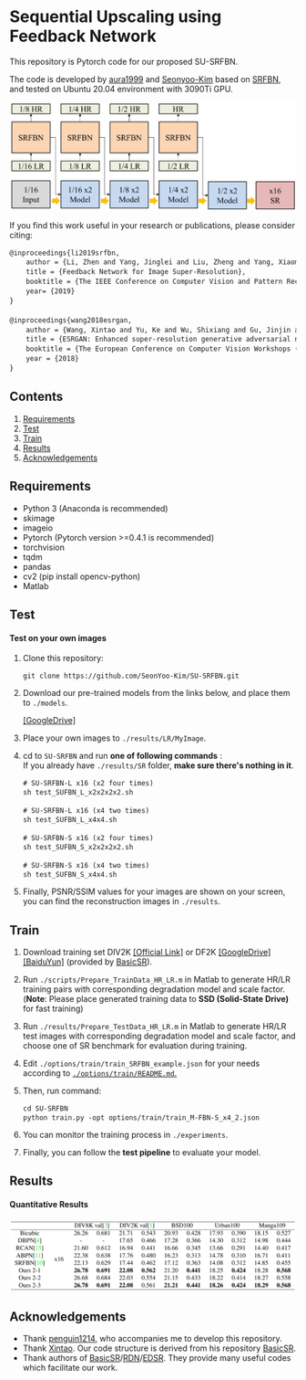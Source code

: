 # Sequential Upscaling using Feedback Network

This repository is Pytorch code for our proposed SU-SRFBN.

The code is developed by [aura1999](https://github.com/aura1999jmpark) and [Seonyoo-Kim](https://github.com/SeonYoo-Kim) based on [SRFBN](https://github.com/Paper99/SRFBN_CVPR19), and tested on Ubuntu 20.04 environment with 3090Ti GPU.

![](figs/architecture.png)

If you find this work useful in your research or publications, please consider citing:

```latex
@inproceedings{li2019srfbn,
    author = {Li, Zhen and Yang, Jinglei and Liu, Zheng and Yang, Xiaomin and Jeon, Gwanggil and Wu, Wei},
    title = {Feedback Network for Image Super-Resolution},
    booktitle = {The IEEE Conference on Computer Vision and Pattern Recognition (CVPR)},
    year= {2019}
}

@inproceedings{wang2018esrgan,
    author = {Wang, Xintao and Yu, Ke and Wu, Shixiang and Gu, Jinjin and Liu, Yihao and Dong, Chao and Qiao, Yu and Loy, Chen Change},
    title = {ESRGAN: Enhanced super-resolution generative adversarial networks},
    booktitle = {The European Conference on Computer Vision Workshops (ECCVW)},
    year = {2018}
}
```

## Contents
1. [Requirements](#Requirements)
2. [Test](#test)
3. [Train](#train)
4. [Results](#results)
5. [Acknowledgements](#acknowledgements)

## Requirements
- Python 3 (Anaconda is recommended)
- skimage
- imageio
- Pytorch (Pytorch version >=0.4.1 is recommended)
- torchvision
- tqdm 
- pandas
- cv2 (pip install opencv-python)
- Matlab 

## Test

#### Test on your own images

1. Clone this repository:

   ```shell
   git clone https://github.com/SeonYoo-Kim/SU-SRFBN.git
   ```


2. Download our pre-trained models from the links below, and place them to `./models`.

   [[GoogleDrive]](https://drive.google.com/drive/folders/1dJyMGNaUPzHWU1YVNlTC1YMpViMFsf5c?usp=sharing)


3. Place your own images to `./results/LR/MyImage`.

   
4. cd to `SU-SRFBN` and run **one of following commands** :  <br/>
   If you already have `./results/SR` folder, **make sure there's nothing in it**.

   ```shell
   # SU-SRFBN-L x16 (x2 four times)
   sh test_SUFBN_L_x2x2x2x2.sh

   # SU-SRFBN-L x16 (x4 two times)
   sh test_SUFBN_L_x4x4.sh
   
   # SU-SRFBN-S x16 (x2 four times)
   sh test_SUFBN_S_x2x2x2x2.sh

   # SU-SRFBN-S x16 (x4 two times)
   sh test_SUFBN_S_x4x4.sh
   ```

5. Finally, PSNR/SSIM values for your images are shown on your screen, you can find the reconstruction images in `./results`.



## Train

1. Download training set DIV2K [[Official Link]](https://data.vision.ee.ethz.ch/cvl/DIV2K/) or DF2K [[GoogleDrive]](https://drive.google.com/drive/folders/1B-uaxvV9qeuQ-t7MFiN1oEdA6dKnj2vW?usp=sharing) [[BaiduYun]](https://pan.baidu.com/s/1CFIML6KfQVYGZSNFrhMXmA#list/path=%2F) (provided by [BasicSR](https://github.com/xinntao/BasicSR)).

2. Run `./scripts/Prepare_TrainData_HR_LR.m` in Matlab to generate HR/LR training pairs with corresponding degradation model and scale factor. (**Note**: Please place generated training data to **SSD (Solid-State Drive)** for fast training)

3. Run `./results/Prepare_TestData_HR_LR.m` in Matlab to generate HR/LR test images with corresponding degradation model and scale factor, and choose one of SR benchmark for evaluation during training.

4. Edit `./options/train/train_SRFBN_example.json` for your needs according to [`./options/train/README.md`.](./options/train/README.md)

5. Then, run command:
   ```shell
   cd SU-SRFBN
   python train.py -opt options/train/train_M-FBN-S_x4_2.json
   ```

6. You can monitor the training process in `./experiments`.

7. Finally, you can follow the **test pipeline** to evaluate your model.

## Results

#### Quantitative Results

![](figs/benchmark.png)


## Acknowledgements

- Thank [penguin1214](https://github.com/penguin1214), who accompanies me to develop this repository.
- Thank [Xintao](https://github.com/xinntao). Our code structure is derived from his repository [BasicSR](https://github.com/xinntao/BasicSR). 
- Thank authors of [BasicSR](https://github.com/xinntao/BasicSR)/[RDN](https://github.com/yulunzhang/RDN)/[EDSR](https://github.com/thstkdgus35/EDSR-PyTorch). They provide many useful codes which facilitate our work.
